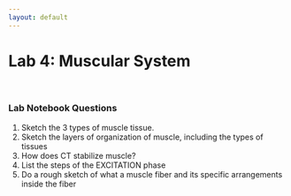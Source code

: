 ```yaml
---
layout: default
---
```


# Lab 4: Muscular System

<br>

### Lab Notebook Questions

1.  Sketch the 3 types of muscle tissue. 
2.  Sketch the layers of organization of muscle, including the types of tissues
3.  How does CT stabilize muscle? 
4.  List the steps of the EXCITATION phase 
5.  Do a rough sketch of what a muscle fiber and its specific arrangements inside the fiber


